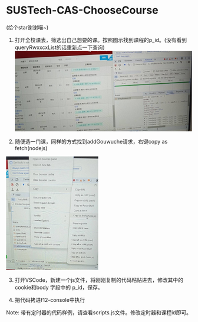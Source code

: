 # SUSTech-CAS-ChooseCourse
(给个star谢谢喵~)

1. 打开全校课表，筛选出自己想要的课。按照图示找到课程的p_id。(没有看到queryRwxxcxList的话重新点一下查询)
![alt text](./imgs/image.png)


2. 随便选一门课，同样的方式找到addGouwuche请求，右键copy as fetch(nodejs)
<img src="./imgs/image2.png" width="50%">

3. 打开VSCode，新建一个js文件，将刚刚复制的代码粘贴进去，修改其中的cookie和body 字段中的 p_id，保存。

4. 把代码拷进f12-console中执行

Note: 带有定时器的代码样例，请查看scripts.js文件。修改定时器和课程id即可。



